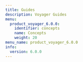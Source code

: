 ```yaml
---
title: Guides
description: Voyager Guides
menu:
  product_voyager_6.0.0:
    identifier: concepts
    name: Concepts
    weight: 20
menu_name: product_voyager_6.0.0
info:
  version: 6.0.0
---
```


